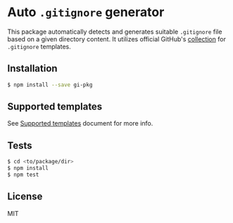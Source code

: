 # Auto `.gitignore` generator

This package automatically detects and generates suitable `.gitignore` file based on a given directory content. It utilizes official GitHub's [collection] for `.gitignore` templates.

[collection]: https://github.com/github/gitignore

## Installation

```sh
$ npm install --save gi-pkg
```

## Supported templates

See [Supported templates] document for more info.

[Supported templates]: ./SUPPORTED_TEMPLATES.md

## Tests

```sh
$ cd <to/package/dir>
$ npm install
$ npm test
```

## License

MIT
